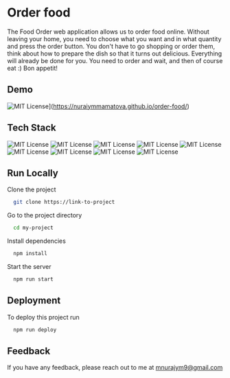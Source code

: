 
# Order food

The Food Order web application allows us to order food online. Without leaving your home, you need to choose what you want and in what quantity and press the order button. You don't have to go shopping or order them, think about how to prepare the dish so that it turns out delicious. Everything will already be done for you. You need to order and wait, and then of course eat :)
Bon appetit!

## Demo
![MIT License](https://img.shields.io/badge/Look_at_the_demo-orange.svg)](https://nuraiymmamatova.github.io/order-food/)

## Tech Stack

![MIT License](https://img.shields.io/badge/Figma-F24E1E?style=for-the-badge&logo=figma&logoColor=white)  ![MIT License](https://img.shields.io/badge/React-20232A?style=for-the-badge&logo=react&logoColor=61DAFB) ![MIT License](https://img.shields.io/badge/styled--components-DB7093?style=for-the-badge&logo=styled-components&logoColor=white) ![MIT License](https://img.shields.io/badge/HTML5-E34F26?style=for-the-badge&logo=html5&logoColor=white) ![MIT License](https://img.shields.io/badge/JavaScript-323330?style=for-the-badge&logo=javascript&logoColor=F7DF1E) ![MIT License](https://img.shields.io/badge/GIT-E44C30?style=for-the-badge&logo=git&logoColor=white) ![MIT License](https://img.shields.io/badge/npm-CB3837?style=for-the-badge&logo=npm&logoColor=white) ![MIT License](https://img.shields.io/badge/CSS3-1572B6?style=for-the-badge&logo=css3&logoColor=white) ![MIT License](https://img.shields.io/badge/GitHub%20Pages-222222?style=for-the-badge&logo=GitHub%20Pages&logoColor=white)

## Run Locally

Clone the project

```bash
  git clone https://link-to-project
```

Go to the project directory

```bash
  cd my-project
```

Install dependencies

```bash
  npm install
```

Start the server

```bash
  npm run start
```


## Deployment

To deploy this project run

```bash
  npm run deploy
```


## Feedback

If you have any feedback, please reach out to me at mnurajym9@gmail.com


